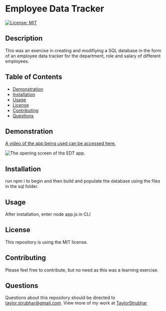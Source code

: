 # Employee Data Tracker

[![License: MIT](https://img.shields.io/badge/License-MIT-yellow.svg)](https://opensource.org/licenses/MIT)

## Description

This was an exercise in creating and modifiying a SQL database in the form of an employee data tracker for the department, role and salary of different employees.

## Table of Contents

* [Demonstration](#demonstration)
* [Installation](#installation)
* [Usage](#usage)
* [License](#license)
* [Contributing](#contributing)
* [Questions](#questions)

## Demonstration

[A video of the app being used can be accessed here.](https://drive.google.com/file/d/1sl1apdsQIhiHoNNrzMOQeCnETxtQFG41/view)

![The opening screen of the EDT app.](../_images/EDTexample.png "Opening screen of the Employee Data Tracker app")

## Installation

run npm i to begin and then build and populate the database using the files in the sql folder.

## Usage

After installation, enter node app.js in CLI

## License

This repository is using the MIT license.

## Contributing

Please feel free to contribute, but no need as this was a learning exercise.

## Questions

Questions about this repository should be directed to [taylor.strubhar@gmail.com](mailto:taylor.strubhar@gmail.com). View more of my work at [TaylorStrubhar](https://github.com/TaylorStrubhar)

